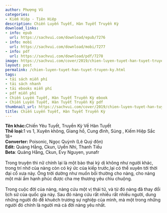 ```yaml
---
author: Phượng Vũ
categories:
- Kiếm Hiệp - Tiên Hiệp
description: Chiến Luyến Tuyết, Hàn Tuyết Truyền Kỳ
download_links:
- info: epub
  url: https://sachvui.com/download/epub/7276
- info: mobi
  url: https://sachvui.com/download/mobi/7277
- info: pdf
  url: https://sachvui.com/download/pdf/7278
image: https://sachvui.com/cover/2019/chien-luyen-tuyet-han-tuyet-truyen-ky.jpg
layout: post
permalink: /chien-luyen-tuyet-han-tuyet-truyen-ky.html
tags:
- tải sách miễn phí
- tải sách nhanh
- tải ebooks miễn phí
- pdf miễn phí
- Chiến Luyến Tuyết, Hàn Tuyết Truyền Kỳ ebook
- Chiến Luyến Tuyết, Hàn Tuyết Truyền Kỳ pdf
thumbnail_url: https://sachvui.com/cover/2019/chien-luyen-tuyet-han-tuyet-truyen-ky.jpg
title: Chiến Luyến Tuyết, Hàn Tuyết Truyền Kỳ
---
```


 <div class="item-desc text-justify"> <p><strong>Tên khác:</strong>Chiến Yêu Tuyết, Truyền Kỳ Về Hàn Tuyết <br><strong>Thể loại:</strong>1 vs 1, Xuyên không, Giang hồ, Cung đình, Sủng , Kiếm Hiệp Sắc 18+<br><strong>Converter:</strong> Poisonic, Ngọc Quỳnh (Lê Quý đôn) <br><strong>Edit:</strong> Quảng Hằng, Ckun, Uyển Nhi, Thanh Tiếu <br><strong>Beta</strong>: Quảng Hằng, Ckun, Evy Nguyen, yunafr <br><br>Trong truyện thì nữ chính lại là một bào thai kỳ dị không như người khác, trong trí nhớ của nàng còn có ký ức của kiếp trước,lại có thể xuyên tới thời đại cổ xưa này. Ông trời dường như muốn bồi thường cho nàng, cho nàng một mái ấm hạnh phúc được cha mẹ thương yêu chìu chuộng.<br><br>Trong cuộc đời của nàng, nàng cứu một vị thái tử, và từ đó nàng đã thay đổi lịch sử của quốc gia này. Sau đó nàng cứu rất nhiều rất nhiều người, dung những người đó để khuêch trương sự nghiệp của mình, mà một trong những người đó chính là người mà cả đời nàng yêu nhất.</p> </div>